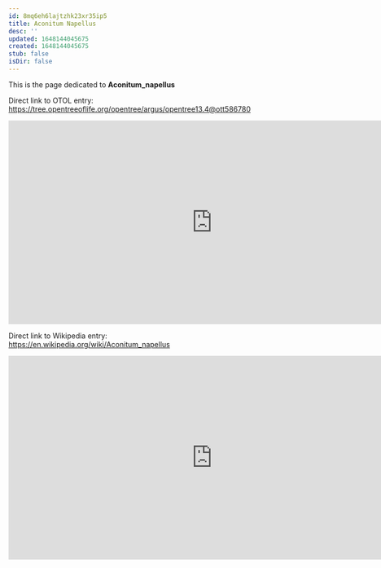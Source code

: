 ```yaml
---
id: 8mq6eh6lajtzhk23xr35ip5
title: Aconitum Napellus
desc: ''
updated: 1648144045675
created: 1648144045675
stub: false
isDir: false
---
```

This is the page dedicated to **Aconitum_napellus**


Direct link to OTOL entry: https://tree.opentreeoflife.org/opentree/argus/opentree13.4@ott586780



<html>
    <body>
    <iframe src="https://tree.opentreeoflife.org/opentree/argus/opentree13.4@ott586780"
    width="800" height="400" frameborder="0" allowfullscreen> </iframe>
    </body>
</html>
    


Direct link to Wikipedia entry: https://en.wikipedia.org/wiki/Aconitum_napellus



<html>
    <body>
    <iframe src="https://en.wikipedia.org/wiki/Aconitum_napellus"
    width="800" height="400" frameborder="0" allowfullscreen> </iframe>
    </body>
</html>
    

